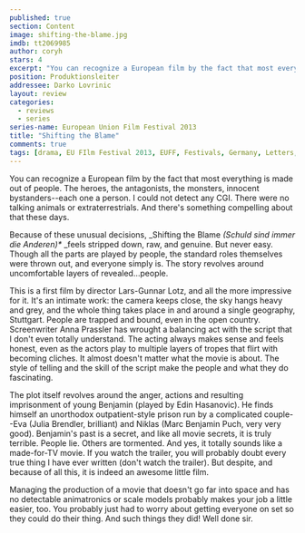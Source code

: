```yaml
---
published: true
section: Content
image: shifting-the-blame.jpg
imdb: tt2069985
author: coryh 
stars: 4
excerpt: "You can recognize a European film by the fact that most everything is made out of people. The heroes, the antagonists, the monsters, innocent bystanders: each one a person. I could not detect any CGI." 
position: Produktionsleiter
addressee: Darko Lovrinic
layout: review
categories: 
  - reviews
  - series
series-name: European Union Film Festival 2013
title: "Shifting the Blame"
comments: true
tags: [drama, EU FIlm Festival 2013, EUFF, Festivals, Germany, Letters, Shifting the Blame]
---
```

You can recognize a European film by the fact that most everything is made out of people. The heroes, the antagonists, the monsters, innocent bystanders--each one a person. I could not detect any CGI. There were no talking animals or extraterrestrials. And there's something compelling about that these days.

Because of these unusual decisions, _Shifting the Blame _(Schuld sind immer die Anderen)*_ _feels stripped down, raw, and genuine. But never easy. Though all the parts are played by people, the standard roles themselves were thrown out, and everyone simply is. The story revolves around uncomfortable layers of revealed…people.

This is a first film by director Lars-Gunnar Lotz, and all the more impressive for it.  It's an intimate work: the camera keeps close, the sky hangs heavy and grey, and the whole thing takes place in and around a single geography, Stuttgart. People are trapped and bound, even in the open country. Screenwriter Anna Prassler has wrought a balancing act with the script that I don't even totally understand. The acting always makes sense and feels honest, even as the actors play to multiple layers of tropes that flirt with becoming cliches.  It almost doesn't matter what the movie is about. The style of telling and the skill of the script make the people and what they do fascinating.

The plot itself revolves around the anger, actions and resulting imprisonment of young Benjamin (played by Edin Hasanovic). He finds himself an unorthodox outpatient-style prison run by a complicated couple--Eva (Julia Brendler, brilliant) and Niklas (Marc Benjamin Puch, very very good). Benjamin's past is a secret, and like all movie secrets, it is truly terrible. People lie. Others are tormented. And yes, it totally sounds like a made-for-TV movie. If you watch the trailer, you will probably doubt every true thing I have ever written (don't watch the trailer). But despite, and because of all this, it is indeed an awesome little film.

Managing the production of a movie that doesn't go far into space and has no detectable animatronics or scale models probably makes your job a little easier, too. You probably just had to worry about getting everyone on set so they could do their thing. And such things they did! Well done sir.